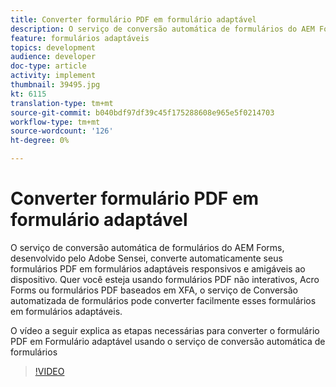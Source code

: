 ```yaml
---
title: Converter formulário PDF em formulário adaptável
description: O serviço de conversão automática de formulários do AEM Forms, desenvolvido pelo Adobe Sensei, converte automaticamente seus formulários PDF em formulários adaptáveis responsivos e amigáveis ao dispositivo. Quer você esteja usando formulários PDF não interativos, Acro Forms ou formulários PDF baseados em XFA, o serviço de Conversão automatizada de formulários pode converter facilmente esses formulários em formulários adaptáveis.
feature: formulários adaptáveis
topics: development
audience: developer
doc-type: article
activity: implement
thumbnail: 39495.jpg
kt: 6115
translation-type: tm+mt
source-git-commit: b040bdf97df39c45f175288608e965e5f0214703
workflow-type: tm+mt
source-wordcount: '126'
ht-degree: 0%

---
```


# Converter formulário PDF em formulário adaptável

O serviço de conversão automática de formulários do AEM Forms, desenvolvido pelo Adobe Sensei, converte automaticamente seus formulários PDF em formulários adaptáveis responsivos e amigáveis ao dispositivo. Quer você esteja usando formulários PDF não interativos, Acro Forms ou formulários PDF baseados em XFA, o serviço de Conversão automatizada de formulários pode converter facilmente esses formulários em formulários adaptáveis.

O vídeo a seguir explica as etapas necessárias para converter o formulário PDF em Formulário adaptável usando o serviço de conversão automática de formulários

>[!VIDEO](https://video.tv.adobe.com/v/39495/?quality=9&learn=on)

